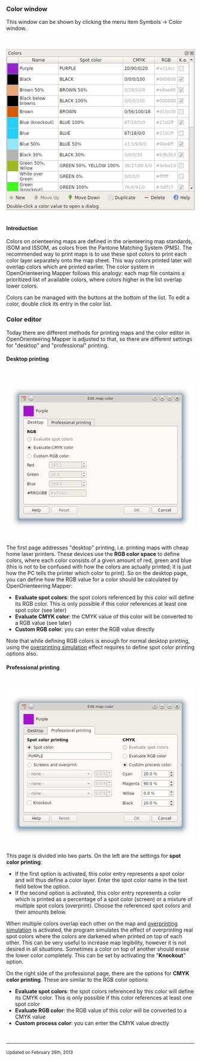 <!DOCTYPE html PUBLIC "-//W3C//DTD html 4.01 Transitional//EN">
<html>
<head>
<title>OpenOrienteering Mapper Help - Color window</title>
<link rel="stylesheet" href="oomap.css" type="text/css" title="OOMapper stylesheet">
<meta name="author" content="Peter Hoban, Thomas Schoeps">
<meta name="description" content="Open Orienteering Mapper help">
<meta name="keywords" content="Help, Orienteering, mapping">
</head>
<body>


<h3>Color window</h3>
<p>This window can be shown by clicking the menu item Symbols -&gt; Color window.</p>

<br/><br/><img src="images/color_dock_widget.png" border="0" /><br/><br/>

<h4>Introduction</h4>

<p>Colors on orienteering maps are defined in the orienteering map standards, ISOM and ISSOM, as colors from the Pantone Matching System (PMS). The recommended way to print maps is to use these spot colors to print each color layer separately onto the map sheet. This way colors printed later will overlap colors which are printed earlier. The color system in OpenOrienteering Mapper follows this analogy: each map file contains a prioritized list of available colors, where colors higher in the list overlap lower colors.</p>

<p>Colors can be managed with the buttons at the bottom of the list. To edit a color, double click its entry in the color list.</p>

<h3 id="editor">Color editor</h3>

<p>Today there are different methods for printing maps and the color editor in OpenOrienteering Mapper is adjusted to that, so there are different settings for "desktop" and "professional" printing.</p>

<h4>Desktop printing</h4>

<br/><br/><img src="images/color_editor_desktop.png" border="0" /><br/><br/>

<p>The first page addresses "desktop" printing, i.e. printing maps with cheap home laser printers. These devices use the <b>RGB color space</b> to define colors, where each color consists of a given amount of red, green and blue (this is not to be confused with how the colors are actually printed; it is just how the PC tells the printer which color to print). So on the desktop page, you can define how the RGB value for a color should be calculated by OpenOrienteering Mapper:</p>

<ul>
<li><b>Evaluate spot colors</b>: the spot colors referenced by this color will define its RGB color. This is only possible if this color references at least one spot color (see later)</li>
<li><b>Evaluate CMYK color</b>: the CMYK value of this color will be converted to a RGB value (see later)</li>
<li><b>Custom RGB color</b>: you can enter the RGB value directly</li>
</ul>

<p>Note that while defining RGB colors is enough for normal desktop printing, using the <a href="view_menu.html#overprinting">overprinting simulation</a> effect requires to define spot color printing options also.

<h4>Professional printing</h4>

<br/><br/><img src="images/color_editor_professional.png" border="0" /><br/><br/>

<p>This page is divided into two parts. On the left are the settings for <b>spot color printing</b>:</p>
<ul>
<li>If the first option is activated, this color entry represents a spot color and will thus define a color layer. Enter the spot color name in the text field below the option.</li>
<li>If the second option is activated, this color entry represents a color which is printed as a percentage of a spot color (screen) or a mixture of multiple spot colors (overprint). Choose the referenced spot colors and their amounts below.</li>
</ul>

<p>When multiple colors overlap each other on the map and <a href="view_menu.html#overprinting">overprinting simulation</a> is activated, the program simulates the effect of overprinting real spot colors where the colors are darkened when printed on top of each other. This can be very useful to increase map legibility, however it is not desired in all situations. Sometimes a color on top of another should erase the lower color completely. This can be set by activating the "<b>Knockout</b>" option.</p>

<p>On the right side of the professional page, there are the options for <b>CMYK color printing</b>. These are similar to the RGB color options:</p>

<ul>
<li><b>Evaluate spot colors</b>: the spot colors referenced by this color will define its CMYK color. This is only possible if this color references at least one spot color</li>
<li><b>Evaluate RGB color</b>: the RGB value of this color will be converted to a CMYK value</li>
<li><b>Custom process color</b>: you can enter the CMYK value directly</li>
</ul>


<p>&nbsp;</p>
<hr/>
<p><small>Updated on February 26th, 2013</small></p>
</body>
</html>

